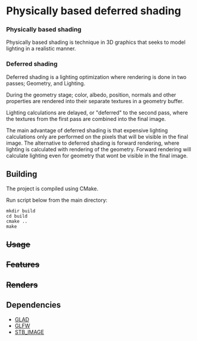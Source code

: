 # Physically based deferred shading
### Physically based shading
Physically based shading is technique in 3D graphics that seeks to model lighting in a realistic manner.

### Deferred shading
Deferred shading is a lighting optimization where rendering is done in two passes; Geometry, and Lighting.

During the geometry stage; color, albedo, position, normals and other properties are rendered into their separate textures in a geometry buffer.

Lighting calculations are delayed, or "deferred" to the second pass, where the textures from the first pass are combined into the final image.

The main advantage of deferred shading is that expensive lighting calculations only are performed on the pixels that will be visible in the final image. The alternative to deferred shading is forward rendering, where lighting is calculated with rendering of the geometry. Forward rendering will calculate lighting even for geometry that wont be visible in the final image.

## Building
The project is compiled using CMake.

Run script below from the main directory:

    mkdir build 
    cd build 
    cmake .. 
    make	
## ~~Usage~~
## ~~Features~~
## ~~Renders~~

## Dependencies

 - [GLAD](https://github.com/Dav1dde/glad)
 - [GLFW](https://github.com/glfw/glfw)
 - [STB_IMAGE](https://github.com/nothings/stb)
